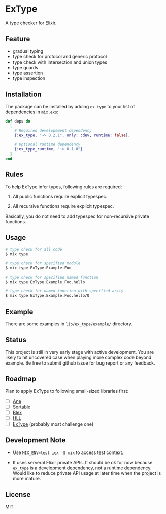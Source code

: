 # ExType

A type checker for Elixir.

## Feature

- gradual typing
- type check for protocol and generic protocol
- type check with intersection and union types
- type guards
- type assertion
- type inspection

## Installation

The package can be installed by adding `ex_type` to your list of dependencies in `mix.exs`:

```elixir
def deps do
  [
    # Required developement dependency
    {:ex_type, "~> 0.2.1", only: :dev, runtime: false},

    # Optional runtime dependency
    {:ex_type_runtime, "~> 0.1.0"}
  ]
end
```

## Rules

To help ExType infer types, following rules are required:

1. All public functions require explicit typespec.

2. All recursive functions require explicit typespec.

Basically, you do not need to add typespec for non-recursive private functions.

## Usage

```sh
# type check for all code
$ mix type

# type check for specified module
$ mix type ExType.Example.Foo

# type check for specified named function
$ mix type ExType.Example.Foo.hello

# type check for named function with specified arity
$ mix type ExType.Example.Foo.hello/0
```

## Example

There are some examples in `lib/ex_type/example/` directory.

## Status

This project is still in very early stage with active development. You are likely to hit
uncovered case when playing more complex code beyond example. Be free to submit github
issue for bug report or any feedback.

## Roadmap

Plan to apply ExType to following small-sized libraries first:

- [ ] [Ane](https://github.com/gyson/ane)
- [ ] [Sortable](https://github.com/gyson/sortable)
- [ ] [Blex](https://github.com/gyson/blex)
- [ ] [HLL](https://github.com/gyson/hll)
- [ ] [ExType](https://github.com/gyson/ex_type) (probably most challenge one)

## Development Note

- Use `MIX_ENV=test iex -S mix` to access test context.

- It uses serveral Elixir private APIs. It should be ok for now because `ex_type` is
  a development dependency, not a runtime dependency. Would like to reduce private API
  usage at later time when the project is more mature.

## License

MIT
